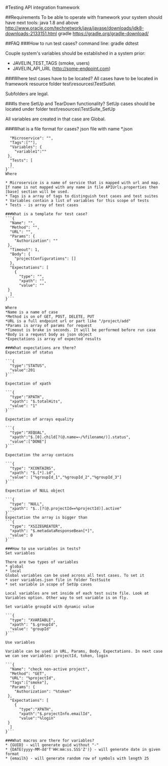 #Testing API integration framework

##Requirements
To be able to operate with framework your system should have next tools:
java 1.8 and above http://www.oracle.com/technetwork/java/javase/downloads/jdk8-downloads-2133151.html
gradle https://gradle.org/gradle-download/

##FAQ
###How to run test cases?
command line: gradle ddtest

Couple system's variables should be established in a system prior:
* JAVELIN_TEST_TAGS (smoke, users)
* JAVELIN_API_URL (http://some-endpoint.com)

###Where test cases have to be located?
All cases have to be located in framework resource folder test\resources\TestSuite\

Subfolders are legal.

###Is there SetUp and TearDown functionality?
SetUp cases should be located under folder test\resources\TestSuite\_SetUp

All variables are created in that case are Global.

###What is a file format for cases?
json file with name *.json

```{
  "Microservice": "",
  "Tags":[""],
  "Variables": {
    "variable1":""
 },
  "Tests": [
  ]
}```
Where 

* Microservice is a name of service that is mapped with url and map. If name is not mapped with any name in file APIUrls.properties then [base] section will be used.
* Tags is a array of tags to distinguish test cases and test suites
* Variables contain a list of variables for this scope of tests
* Tests - is array of test cases

###What is a template for test case?
```{
  "Name": "",
  "Method": "",
  "URL": "",
  "Params": {
    "Authorization": ""
 },
  "Timeout": 1,
  "Body": {
    "projectConfigurations": []
  },
  "Expectations": [
    {
      "type": "",
      "xpath": "",
      "value": ""
 }
  ]
}```

Where
*Name is a name of case
*Method is on of GET, POST, DELETE, PUT
*URL is a full endpoint url or part like "/project/add"
*Params is array of params for request
*Timeout is brake in seconds. It will be performed before run case
*Body is a request body as json object
*Expectations is array of expected results

###What expectations are there?
Expectation of status

```{
  "type":"STATUS",
  "value":201
}```

Expectation of xpath

```{
  "type":"XPATH",
  "xpath": "$.totalHits",
  "value": "1"
}```

Expectation of arrays equality 

```{
  "type":"XEQUAL",
  "xpath":"$.[0].child[?(@.name=~/%filename/)].status",
  "value":["DONE"]
}```

Expectation the array contains

```{
  "type": "XCONTAINS",
  "xpath": "$.[*].id",
  "value": ["%groupId_1","%groupId_2","%groupId_3"]
}```

Expectation of NULL object

```{
  "type": "NULL",
  "xpath": "$..[?(@.projectId==%projectId)].active"
}```
Expectation the array is bigger than
```{
  "type": "XSIZEGREATER",
  "xpath": "$.metadataResponseBean[*]",
  "value": 0
}```

###How to use variables in tests?
Set variables

There are two types of variables
* global
* local
Global variables can be used across all test cases. To set it
* user variables.json file in folder TestSuite
* set variable in scope of SetUp cases

Local variables are set inside of each test suite file. Look at Variables option. Other way to set variable is on fly.

Set variable groupId with dynamic value

```{
  "type": "XVARIABLE",
  "xpath": "$.groupId",
  "value": "groupId"
}```

Use variables

Variable can be used in URL, Params, Body, Expectations. In next case we can see variables: projectId, token, login

```{
  "Name": "check non-active project",
  "Method": "GET",
  "URL": "%projectId",
  "Tags":["smoke"],
  "Params": {
    "Authorization": "%token"
 },
  "Expectations": [
    {
      "type":"XPATH",
      "xpath":"$.projectInfo.emailId",
      "value":"%login"
 }
  ]
}```

###What macros are there for variables?
* {GUID} - will generate guid without "-"
* {DATE(yyyy-MM-dd'T'HH:mm:ss.SSS'Z')} - will generate date in given format
* {emailh} - will generate random row of symbols with length 25